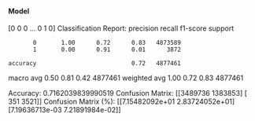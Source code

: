 #### Model
[0 0 0 ... 0 1 0]
Classification Report:
              precision    recall  f1-score   support

           0       1.00      0.72      0.83   4873589
           1       0.00      0.91      0.01      3872

    accuracy                           0.72   4877461
   macro avg       0.50      0.81      0.42   4877461
weighted avg       1.00      0.72      0.83   4877461

Accuracy: 0.7162039839990519
Confusion Matrix:
[[3489736 1383853]
 [    351    3521]]
Confusion Matrix (%):
[[7.15482092e+01 2.83724052e+01]
 [7.19636713e-03 7.21891984e-02]]
